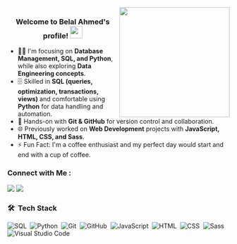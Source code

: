 <img width="250" align="right" src="https://c.tenor.com/_DOBjnGspYAAAAAM/code-coding.gif">

<h3 align="center">
  Welcome to Belal Ahmed's profile!
  <img src="https://media.giphy.com/media/hvRJCLFzcasrR4ia7z/giphy.gif" width="28">
</h3>


- 👨‍💻 I'm focusing on **Database Management, SQL, and Python**, while also exploring **Data Engineering concepts**.  
- 🗄️ Skilled in **SQL (queries, optimization, transactions, views)** and comfortable using **Python** for data handling and automation.  
- 🔧 Hands-on with **Git & GitHub** for version control and collaboration.  
- 🌐 Previously worked on **Web Development** projects with **JavaScript, HTML, CSS, and Sass**.  
- ⚡ Fun Fact: I'm a coffee enthusiast and my perfect day would start and end with a cup of coffee.


### Connect with Me :

<a href="https://www.linkedin.com/in/belal-ahmad-63b2052bb" target="_blank"><img src="https://img.shields.io/badge/-Belal%20Ahmed-0077B5?style=for-the-badge&logo=Linkedin&logoColor=white"/></a>
<a href="https://t.me/BelalAhmad40" target="_blank"><img src="https://img.shields.io/badge/-Belal%20Ahmed-0077B5?style=for-the-badge&logo=Telegram&logoColor=white"/></a>


### 🛠 &nbsp;Tech Stack
![SQL](https://img.shields.io/badge/-SQL-05122A?style=flat&logo=mysql)&nbsp;
![Python](https://img.shields.io/badge/-Python-05122A?style=flat&logo=python)&nbsp;
![Git](https://img.shields.io/badge/-Git-05122A?style=flat&logo=git)&nbsp;
![GitHub](https://img.shields.io/badge/-GitHub-05122A?style=flat&logo=github)&nbsp;
![JavaScript](https://img.shields.io/badge/-JavaScript-05122A?style=flat&logo=javascript)&nbsp;
![HTML](https://img.shields.io/badge/-HTML-05122A?style=flat&logo=HTML5)&nbsp;
![CSS](https://img.shields.io/badge/-CSS-05122A?style=flat&logo=CSS3&logoColor=1572B6)&nbsp;
![Sass](https://img.shields.io/badge/-Sass-05122A?style=flat&logo=sass)&nbsp;
![Visual Studio Code](https://img.shields.io/badge/-VS%20Code-05122A?style=flat&logo=visual-studio-code&logoColor=007ACC)&nbsp;
